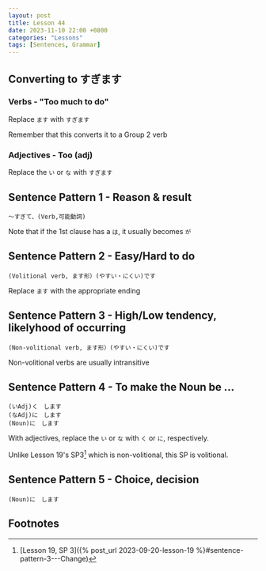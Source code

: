 ```yaml
--- 
layout: post 
title: Lesson 44
date: 2023-11-10 22:00 +0800 
categories: "Lessons"
tags: [Sentences, Grammar]
---
```


## Converting to すぎます
### Verbs - "Too much to do"
Replace `ます` with `すぎます`

Remember that this converts it to a Group 2 verb

### Adjectives - Too (adj)
Replace the `い` or `な` with `すぎます`

## Sentence Pattern 1 - Reason & result
```
～すぎて、(Verb,可能動詞)
```
Note that if the 1st clause has a `は`, it usually becomes `が`

## Sentence Pattern 2 - Easy/Hard to do
```
(Volitional verb, ます形）(やすい・にくい)です
```
Replace `ます` with the appropriate ending

## Sentence Pattern 3 - High/Low tendency, likelyhood of occurring

```
(Non-volitional verb, ます形）(やすい・にくい)です
```
Non-volitional verbs are usually intransitive

## Sentence Pattern 4 - To make the Noun be ...
```
(いAdj)く　します
(なAdj)に　します
(Noun)に　します
```
With adjectives, replace the `い` or `な` with `く` or `に`, respectively.

Unlike Lesson 19's SP3[^fn1] which is non-volitional, this SP is volitional.

## Sentence Pattern 5  - Choice, decision
```
(Noun)に　します
```

## Footnotes
[^fn1]: [Lesson 19, SP 3]({% post_url 2023-09-20-lesson-19 %}#sentence-pattern-3---Change)
